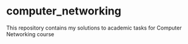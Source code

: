 # computer_networking
This repository contains my solutions to academic tasks for Computer Networking course
